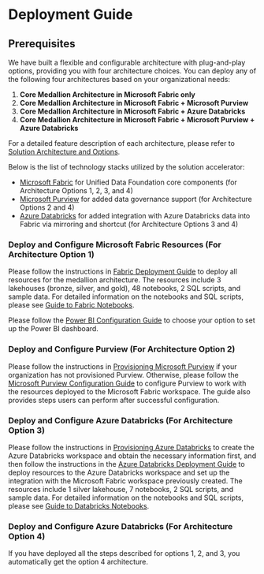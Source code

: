 # Deployment Guide

## **Prerequisites**

We have built a flexible and configurable architecture with plug-and-play options, providing you with four architecture choices. You can deploy any of the following four architectures based on your organizational needs:

1. **Core Medallion Architecture in Microsoft Fabric only**
2. **Core Medallion Architecture in Microsoft Fabric + Microsoft Purview**
3. **Core Medallion Architecture in Microsoft Fabric + Azure Databricks**
4. **Core Medallion Architecture in Microsoft Fabric + Microsoft Purview + Azure Databricks**

For a detailed feature description of each architecture, please refer to [Solution Architecture and Options](./TechnicalArchitecture.md).

Below is the list of technology stacks utilized by the solution accelerator:

- [Microsoft Fabric](https://learn.microsoft.com/en-us/fabric/) for Unified Data Foundation core components (for Architecture Options 1, 2, 3, and 4)
- [Microsoft Purview](https://learn.microsoft.com/en-us/purview/) for added data governance support (for Architecture Options 2 and 4)
- [Azure Databricks](https://learn.microsoft.com/en-us/azure/databricks/) for added integration with Azure Databricks data into Fabric via mirroring and shortcut (for Architecture Options 3 and 4)

### **Deploy and Configure Microsoft Fabric Resources** (For Architecture Option 1)

Please follow the instructions in [Fabric Deployment Guide](./DeploymentGuideFabric.md) to deploy all resources for the medallion architecture. The resources include 3 lakehouses (bronze, silver, and gold), 48 notebooks, 2 SQL scripts, and sample data. For detailed information on the notebooks and SQL scripts, please see [Guide to Fabric Notebooks](./NotebooksGuideFabric.md).

Please follow the [Power BI Configuration Guide](./DeploymentGuidePowerBI.md) to choose your option to set up the Power BI dashboard.

### **Deploy and Configure Purview** (For Architecture Option 2)

Please follow the instructions in [Provisioning Microsoft Purview](./SetupPurview.md) if your organization has not provisioned Purview. Otherwise, please follow the [Microsoft Purview Configuration Guide](./DeploymentGuidePurview.md) to configure Purview to work with the resources deployed to the Microsoft Fabric workspace. The guide also provides steps users can perform after successful configuration.

### **Deploy and Configure Azure Databricks** (For Architecture Option 3)

Please follow the instructions in [Provisioning Azure Databricks](./SetupDatabricks.md) to create the Azure Databricks workspace and obtain the necessary information first, and then follow the instructions in the [Azure Databricks Deployment Guide](./DeploymentGuideDatabricks.md) to deploy resources to the Azure Databricks workspace and set up the integration with the Microsoft Fabric workspace previously created. The resources include 1 silver lakehouse, 7 notebooks, 2 SQL scripts, and sample data. For detailed information on the notebooks and SQL scripts, please see [Guide to Databricks Notebooks](./NotebooksGuideFabric.md).

### **Deploy and Configure Azure Databricks** (For Architecture Option 4)

If you have deployed all the steps described for options 1, 2, and 3, you automatically get the option 4 architecture.
